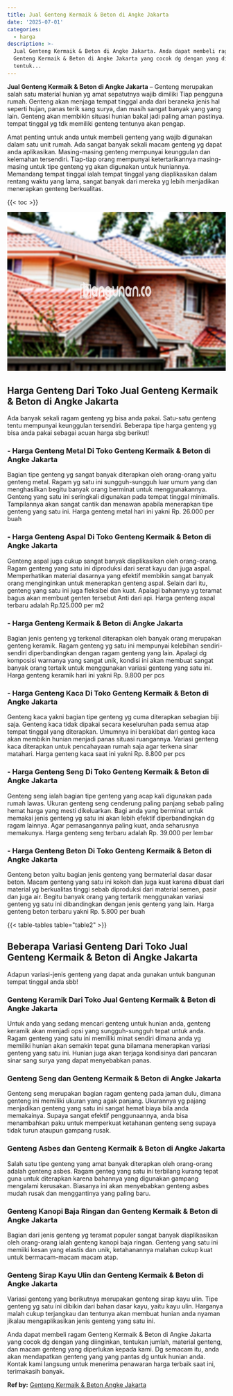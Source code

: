 ```yaml
---
title: Jual Genteng Kermaik & Beton di Angke Jakarta
date: '2025-07-01'
categories:
  - harga
description: >-
  Jual Genteng Kermaik & Beton di Angke Jakarta. Anda dapat membeli ragam
  Genteng Kermaik & Beton di Angke Jakarta yang cocok dg dengan yang diinginkan,
  tentuk...
---
```


**Jual Genteng Kermaik & Beton di Angke Jakarta** – Genteng merupakan salah satu material hunian yg amat sepatutnya wajib dimiliki Tiap pengguna rumah. Genteng akan menjaga tempat tinggal anda dari beraneka jenis hal seperti hujan, panas terik sang surya, dan masih sangat banyak yang yang lain. Genteng akan membikin situasi hunian bakal jadi paling aman pastinya. tempat tinggal yg tdk memiliki genteng tentunya akan pengap.

Amat penting untuk anda untuk membeli genteng yang wajib digunakan dalam satu unit rumah. Ada sangat banyak sekali macam genteng yg dapat anda aplikasikan. Masing-masing genteng mempunyai keunggulan dan kelemahan tersendiri. Tiap-tiap orang mempunyai ketertarikannya masing-masing untuk tipe genteng yg akan digunakan untuk huniannya. Memandang tempat tinggal ialah tempat tinggal yang diaplikasikan dalam rentang waktu yang lama, sangat banyak dari mereka yg lebih menjadikan menerapkan genteng berkualitas.

{{< toc >}}

![Jual Genteng Kermaik & Beton di Angke Jakarta](/images/genteng-minimalis-murah33.png)

## Harga Genteng Dari Toko Jual Genteng Kermaik & Beton di Angke Jakarta

Ada banyak sekali ragam genteng yg bisa anda pakai. Satu-satu genteng tentu mempunyai keunggulan tersendiri. Beberapa tipe harga genteng yg bisa anda pakai sebagai acuan harga sbg berikut!

### \- Harga Genteng Metal Di Toko Genteng Kermaik & Beton di Angke Jakarta

Bagian tipe genteng yg sangat banyak diterapkan oleh orang-orang yaitu genteng metal. Ragam yg satu ini sungguh-sungguh luar umum yang dan menghasilkan begitu banyak orang berminat untuk menggunakannya. Genteng yang satu ini seringkali digunakan pada tempat tinggal minimalis. Tampilannya akan sangat cantik dan menawan apabila menerapkan tipe genteng yang satu ini. Harga genteng metal hari ini yakni Rp. 26.000 per buah

### \- Harga Genteng Aspal Di Toko Genteng Kermaik & Beton di Angke Jakarta

Genteng aspal juga cukup sangat banyak diaplikasikan oleh orang-orang. Ragam genteng yang satu ini diproduksi dari serat kayu dan juga aspal. Memperhatikan material dasarnya yang efektif membikin sangat banyak orang menginginkan untuk menerapkan genteng aspal. Selain dari itu, genteng yang satu ini juga fleksibel dan kuat. Apalagi bahannya yg teramat bagus akan membuat genten tersebut Anti dari api. Harga genteng aspal terbaru adalah Rp.125.000 per m2

### \- Harga Genteng Kermaik & Beton di Angke Jakarta

Bagian jenis genteng yg terkenal diterapkan oleh banyak orang merupakan genteng keramik. Ragam genteng yg satu ini mempunyai kelebihan sendiri-sendiri diperbandingkan dengan ragam genteng yang lain. Apalagi dg komposisi warnanya yang sangat unik, kondisi ini akan membuat sangat banyak orang tertaik untuk menggunakan variasi genteng yang satu ini. Harga genteng keramik hari ini yakni Rp. 9.800 per pcs

### \- Harga Genteng Kaca Di Toko Genteng Kermaik & Beton di Angke Jakarta

Genteng kaca yakni bagian tipe genteng yg cuma diterapkan sebagian biji saja. Genteng kaca tidak dipakai secara keseluruhan pada semua atap tempat tinggal yang diterapkan. Umumnya ini berakibat dari genteg kaca akan membikin hunian menjadi panas situasi ruangannya. Variasi genteng kaca diterapkan untuk pencahayaan rumah saja agar terkena sinar matahari. Harga genteng kaca saat ini yakni Rp. 8.800 per pcs

### \- Harga Genteng Seng Di Toko Genteng Kermaik & Beton di Angke Jakarta

Genteng seng ialah bagian tipe genteng yang acap kali digunakan pada rumah lawas. Ukuran genteng seng cenderung paling panjang sebab paling hemat harga yang mesti dikeluarkan. Bagi anda yang berminat untuk memakai jenis genteng yg satu ini akan lebih efektif diperbandingkan dg ragam lainnya. Agar pemasangannya paling kuat, anda seharusnya memakunya. Harga genteng seng terbaru adalah Rp. 39.000 per lembar

### \- Harga Genteng Beton Di Toko Genteng Kermaik & Beton di Angke Jakarta

Genteng beton yaitu bagian jenis genteng yang bermaterial dasar dasar beton. Macam genteng yang satu ini kokoh dan juga kuat karena dibuat dari material yg berkualitas tinggi sebab diproduksi dari material semen, pasir dan juga air. Begitu banyak orang yang tertarik menggunakan variasi genteng yg satu ini dibandingkan dengan jenis genteng yang lain. Harga genteng beton terbaru yakni Rp. 5.800 per buah

{{< table-tables table="table2" >}}

## Beberapa Variasi Genteng Dari Toko Jual Genteng Kermaik & Beton di Angke Jakarta

Adapun variasi-jenis genteng yang dapat anda gunakan untuk bangunan tempat tinggal anda sbb!

### Genteng Keramik Dari Toko Jual Genteng Kermaik & Beton di Angke Jakarta

Untuk anda yang sedang mencari genteng untuk hunian anda, genteng keramik akan menjadi opsi yang sungguh-sungguh tepat untuk anda. Ragam genteng yang satu ini memiliki minat sendiri dimana anda yg memiliki hunian akan semakin tepat guna bilamana menerapkan variasi genteng yang satu ini. Hunian juga akan terjaga kondisinya dari pancaran sinar sang surya yang dapat menyebabkan panas.

### Genteng Seng dan Genteng Kermaik & Beton di Angke Jakarta

Genteng seng merupakan bagian ragam genteng pada jaman dulu, dimana genteng ini memiliki ukuran yang agak panjang. Ukurannya yg pajang menjadikan genteng yang satu ini sangat hemat biaya bila anda memakainya. Supaya sangat efektif penggunaannya, anda bisa menambahkan paku untuk memperkuat ketahanan genteng seng supaya tidak turun ataupun gampang rusak.

### Genteng Asbes dan Genteng Kermaik & Beton di Angke Jakarta

Salah satu tipe genteng yang amat banyak diterapkan oleh orang-orang adalah genteng asbes. Ragam genteg yang satu ini terbilang kurang tepat guna untuk diterapkan karena bahannya yang digunakan gampang mengalami kerusakan. Biasanya ini akan menyebabkan genteng asbes mudah rusak dan menggantinya yang paling baru.

### Genteng Kanopi Baja Ringan dan Genteng Kermaik & Beton di Angke Jakarta

Bagian dari jenis genteng yg teramat populer sangat banyak diaplikasikan oleh orang-orang ialah genteng kanopi baja ringan. Genteng yang satu ini memiiki kesan yang elastis dan unik, ketahanannya malahan cukup kuat untuk bermacam-macam macam atap.

### Genteng Sirap Kayu Ulin dan Genteng Kermaik & Beton di Angke Jakarta

Variasi genteng yang berikutnya merupakan genteng sirap kayu ulin. Tipe genteng yg satu ini dibikin dari bahan dasar kayu, yaitu kayu ulin. Harganya malah cukup terjangkau dan tentunya akan membuat hunian anda nyaman jikalau mengaplikasikan jenis genteng yang satu ini.

Anda dapat membeli ragam Genteng Kermaik & Beton di Angke Jakarta yang cocok dg dengan yang diinginkan, tentukan jumlah, material genteng, dan macam genteng yang diperlukan kepada kami. Dg semacam itu, anda akan mendapatkan genteng yang yang pantas dg untuk hunian anda. Kontak kami langsung untuk menerima penawaran harga terbaik saat ini, terimakasih banyak.

**Ref by:**  [Genteng Kermaik & Beton  Angke Jakarta](https://id.wikipedia.org/wiki/Genteng)
